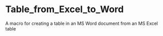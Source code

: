 # Table_from_Excel_to_Word
A macro for creating a table in an MS Word document from an MS Excel table
